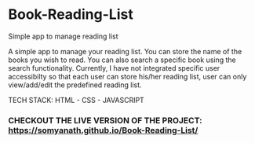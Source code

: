 # Book-Reading-List
Simple app to manage reading list

A simple app to manage your reading list. You can store the name of the books you wish to read. You can also search a specific book using the search functionality. Currently, I have not integrated specific user accessibilty so that each user can store his/her reading list, user can only view/add/edit the predefined reading list.

TECH STACK: HTML - CSS - JAVASCRIPT

### CHECKOUT THE LIVE VERSION OF THE PROJECT: https://somyanath.github.io/Book-Reading-List/
